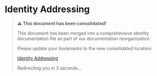 <!-- 
Copyright (c) 2025 [Eric C. Mumford (@heymumford)](https://github.com/heymumford), Gemini Deep Research, Claude 3.7.
-->

# Identity Addressing

> **⚠️ This document has been consolidated!**
>
> This document has been merged into a comprehensive identity documentation file as part of our documentation reorganization.
>
> Please update your bookmarks to the new consolidated location:
>
> [Identity Addressing](/docs/concepts/identity-addressing.md)
>
> Redirecting you in 3 seconds...
